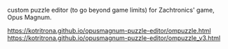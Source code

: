 custom puzzle editor (to go beyond game limits) for Zachtronics' game, Opus Magnum.

https://kotritrona.github.io/opusmagnum-puzzle-editor/ompuzzle.html
https://kotritrona.github.io/opusmagnum-puzzle-editor/ompuzzle_v3.html
